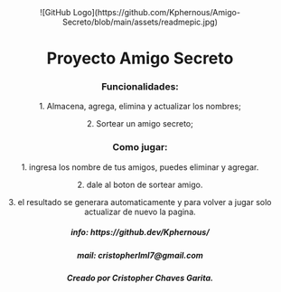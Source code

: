 <div align="center"> 
  ![GitHub Logo](https://github.com/Kphernous/Amigo-Secreto/blob/main/assets/readmepic.jpg)

<h1> Proyecto Amigo Secreto
</h1>

<h3>Funcionalidades:</h3>

<p>1. Almacena, agrega, elimina y actualizar los nombres;

<p>2. Sortear un amigo secreto;</p>

<h3>Como jugar:</h3>

<p>1. ingresa los nombre de tus amigos, puedes eliminar y agregar.</p>

<p>2. dale al boton de sortear amigo.</p>

<p>3. el resultado se generara automaticamente y para volver a jugar solo actualizar de nuevo la pagina.</p>

<h5>info: https://github.dev/Kphernous/<h5>

<h5>mail: cristopherlml7@gmail.com<h5>

<h5>Creado por Cristopher Chaves Garita.</h5>
</div>
